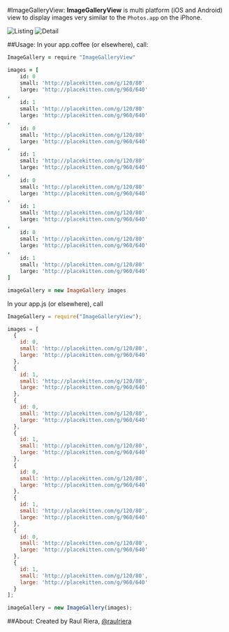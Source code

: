 #ImageGalleryView:
**ImageGalleryView** is multi platform (iOS and Android) view to display images very similar to the `Photos.app` on the iPhone. 

![Listing](https://github.com/raulriera/ImageGalleryView/raw/master/examples/Detail.png) ![Detail](https://github.com/raulriera/ImageGalleryView/raw/master/examples/Detail.png)

##Usage:
In your app.coffee (or elsewhere), call:

```coffeescript
ImageGallery = require "ImageGalleryView"

images = [
	id: 0
	small: 'http://placekitten.com/g/120/80'
	large: 'http://placekitten.com/g/960/640'
,
	id: 1
	small: 'http://placekitten.com/g/120/80'
	large: 'http://placekitten.com/g/960/640'
,
	id: 0
	small: 'http://placekitten.com/g/120/80'
	large: 'http://placekitten.com/g/960/640'
,
	id: 1
	small: 'http://placekitten.com/g/120/80'
	large: 'http://placekitten.com/g/960/640'
,
	id: 0
	small: 'http://placekitten.com/g/120/80'
	large: 'http://placekitten.com/g/960/640'
,
	id: 1
	small: 'http://placekitten.com/g/120/80'
	large: 'http://placekitten.com/g/960/640'
,
	id: 0
	small: 'http://placekitten.com/g/120/80'
	large: 'http://placekitten.com/g/960/640'
,
	id: 1
	small: 'http://placekitten.com/g/120/80'
	large: 'http://placekitten.com/g/960/640'
]

imageGallery = new ImageGallery images
```

In your app.js (or elsewhere), call
```javascript
ImageGallery = require("ImageGalleryView");

images = [
  {
    id: 0,
    small: 'http://placekitten.com/g/120/80',
    large: 'http://placekitten.com/g/960/640'
  }, 
  {
    id: 1,
    small: 'http://placekitten.com/g/120/80',
    large: 'http://placekitten.com/g/960/640'
  }, 
  {
    id: 0,
    small: 'http://placekitten.com/g/120/80',
    large: 'http://placekitten.com/g/960/640'
  }, 
  {
    id: 1,
    small: 'http://placekitten.com/g/120/80',
    large: 'http://placekitten.com/g/960/640'
  }, 
  {
    id: 0,
    small: 'http://placekitten.com/g/120/80',
    large: 'http://placekitten.com/g/960/640'
  }, 
  {
    id: 1,
    small: 'http://placekitten.com/g/120/80',
    large: 'http://placekitten.com/g/960/640'
  }, 
  {
    id: 0,
    small: 'http://placekitten.com/g/120/80',
    large: 'http://placekitten.com/g/960/640'
  }, 
  {
    id: 1,
    small: 'http://placekitten.com/g/120/80',
    large: 'http://placekitten.com/g/960/640'
  }
];

imageGallery = new ImageGallery(images);
```

##About:
Created by Raul Riera, [@raulriera](http://twitter.com/raulriera)  
